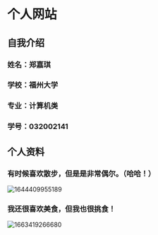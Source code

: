# 个人网站
## 自我介绍
### 姓名：郑嘉琪
### 学校：福州大学
### 专业：计算机类
### 学号：032002141
## 个人资料
### 有时候喜欢散步，但是是非常偶尔。（哈哈！）
![1644409955189](https://user-images.githubusercontent.com/112711581/190857596-adc46b27-25bb-4b79-9384-00afec91e1f0.jpg)
### 我还很喜欢美食，但我也很挑食！
![1663419266680](https://user-images.githubusercontent.com/112711581/190857877-508749ff-e901-4266-86e8-861e7021ec8c.jpg)
